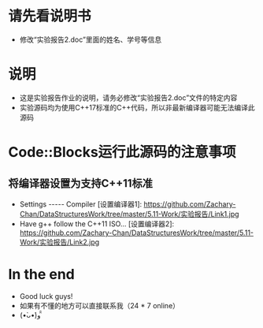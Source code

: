 # 请先看说明书
* 修改“实验报告2.doc”里面的姓名、学号等信息
# 说明
* 这是实验报告作业的说明，请务必修改“实验报告2.doc”文件的特定内容
* 实验源码均为使用C++17标准的C++代码，所以非最新编译器可能无法编译此源码
# Code::Blocks运行此源码的注意事项
## 将编译器设置为支持C++11标准
* Settings ----- Compiler
[设置编译器1]: https://github.com/Zachary-Chan/DataStructuresWork/tree/master/5.11-Work/实验报告/Link1.jpg
* Have g++ follow the C++11 ISO...
[设置编译器2]: https://github.com/Zachary-Chan/DataStructuresWork/tree/master/5.11-Work/实验报告/Link2.jpg
# In the end
* Good luck guys!
* 如果有不懂的地方可以直接联系我（24 * 7 online）
* (•̀ᴗ•́)و ̑̑ 
